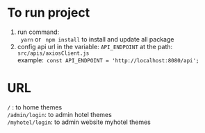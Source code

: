 # To run project

1. run command:  
   ` yarn`
   or
   ` npm install`
   to install and update all package
2. config api url in the variable: `API_ENDPOINT` at the path: ` src/apis/axiosClient.js`\
   example:` const API_ENDPOINT = 'http://localhost:8080/api';`

# URL

`/` : to home themes\
`/admin/login`: to admin hotel themes\
`/myhotel/login`: to admin website myhotel themes
